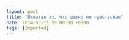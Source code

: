 ```yaml
---
layout: post
title: "Испытал то, что давно не чувствовал"
date: 2014-03-11 00:00:00 +0300
tags: [Imported]
---
```


